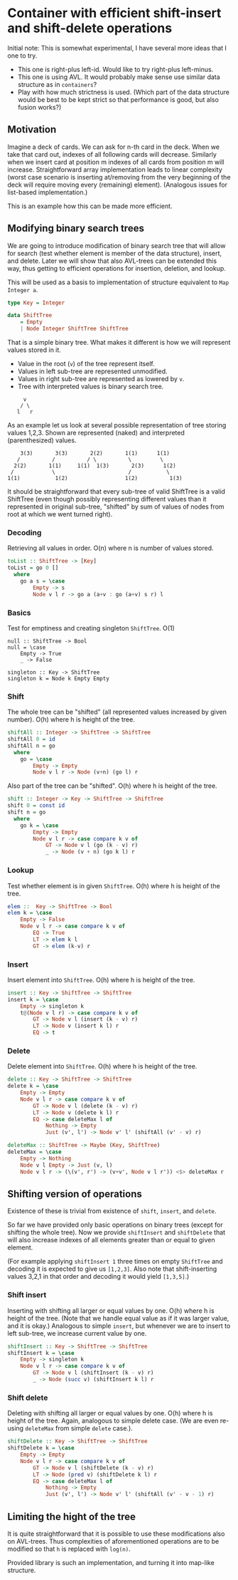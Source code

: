Container with efficient shift-insert and shift-delete operations
=================================================================

Initial note: This is somewhat experimental, I have several more ideas
that I one to try.

* This one is right-plus left-id. Would like to try right-plus left-minus.
* This one is using AVL. It would probably make sense use similar
  data structure as in `containers`?
* Play with how much strictness is used. (Which part of the
  data structure would be best to be kept strict so that
  performance is good, but also fusion works?)

Motivation
----------

Imagine a deck of cards. We can ask for n-th card in the deck. When we take
that card out, indexes of all following cards will decrease. Similarly
when we insert card at position m indexes of all cards from position m
will increase. Straightforward array implementation leads to linear complexity
(worst case scenario is inserting at/removing from the very beginning of the deck
will require moving every (remaining) element). (Analogous issues for list-based
implementation.)

This is an example how this can be made more efficient.

Modifying binary search trees
-----------------------------

We are going to introduce modification of binary search tree that will
allow for search (test whether element is member of the data structure),
insert, and delete. Later we will show that also AVL-trees can be extended
this way, thus getting to efficient operations for insertion, deletion, and lookup.

This will be used as a basis to implementation of structure equivalent to `Map Integer a`.

```hs
type Key = Integer

data ShiftTree
    = Empty
    | Node Integer ShiftTree ShiftTree
```

That is a simple binary tree. What makes it different is how we will represent values stored in it.
* Value in the root (`v`) of the tree represent itself.
* Values in left sub-tree are represented unmodified.
* Values in right sub-tree are represented as lowered by `v`.
* Tree with interpreted values is binary search tree.

```
     v
    / \
   l   r
```

As an example let us look at several possible representation of tree storing values 1,2,3.
Shown are represented (naked) and interpreted (parenthesized) values.

```
    3(3)       3(3)       2(2)       1(1)      1(1)
   /          /          / \          \         \
  2(2)       1(1)     1(1)  1(3)       2(3)      1(2)
 /            \                       /           \
1(1)           1(2)                  1(2)          1(3)
```

It should be straightforward that every sub-tree of valid ShiftTree is a valid ShiftTree
(even though possibly representing different values than it represented in original sub-tree,
"shifted" by sum of values of nodes from root at which we went turned right).

### Decoding

Retrieving all values in order. O(n) where n is number of values stored.

```hs
toList :: ShiftTree -> [Key]
toList = go 0 []
  where
    go a s = \case
        Empty -> s
        Node v l r -> go a (a+v : go (a+v) s r) l
```

### Basics

Test for emptiness and creating singleton `ShiftTree`. O(1)

```
null :: ShiftTree -> Bool
null = \case
    Empty -> True
    _ -> False

singleton :: Key -> ShiftTree
singleton k = Node k Empty Empty
```

### Shift

The whole tree can be "shifted" (all represented values increased by given number). O(h) where h is height of the tree.

```hs
shiftAll :: Integer -> ShiftTree -> ShiftTree
shiftAll 0 = id
shiftAll n = go
  where
    go = \case
        Empty -> Empty
        Node v l r -> Node (v+n) (go l) r
```

Also part of the tree can be "shifted". O(h) where h is height of the tree.

```hs
shift :: Integer -> Key -> ShiftTree -> ShiftTree
shift 0 = const id
shift n = go
  where
    go k = \case
        Empty -> Empty
        Node v l r -> case compare k v of
            GT -> Node v l (go (k - v) r)
            _ -> Node (v + n) (go k l) r
```

### Lookup

Test whether element is in given `ShiftTree`. O(h) where h is height of the tree.

```hs
elem ::  Key -> ShiftTree -> Bool
elem k = \case
    Empty -> False
    Node v l r -> case compare k v of
        EQ -> True
        LT -> elem k l
        GT -> elem (k-v) r
```

### Insert

Insert element into `ShiftTree`. O(h) where h is height of the tree.

```hs
insert :: Key -> ShiftTree -> ShiftTree
insert k = \case
    Empty -> singleton k
    t@(Node v l r) -> case compare k v of
        GT -> Node v l (insert (k - v) r)
        LT -> Node v (insert k l) r
        EQ -> t
```

### Delete

Delete element into `ShiftTree`. O(h) where h is height of the tree.

```hs
delete :: Key -> ShiftTree -> ShiftTree
delete k = \case
    Empty -> Empty
    Node v l r -> case compare k v of
        GT -> Node v l (delete (k - v) r)
        LT -> Node v (delete k l) r
        EQ -> case deleteMax l of
            Nothing -> Empty
            Just (v', l') -> Node v' l' (shiftAll (v' - v) r)

deleteMax :: ShiftTree -> Maybe (Key, ShiftTree)
deleteMax = \case
    Empty -> Nothing
    Node v l Empty -> Just (v, l)
    Node v l r -> (\(v', r') -> (v+v', Node v l r')) <$> deleteMax r
```

Shifting version of operations
------------------------------

Existence of these is trivial from existence of `shift`, `insert`, and `delete`.

So far we have provided only basic operations on binary trees (except for shifting the whole tree).
Now we provide `shiftInsert` and `shiftDelete` that will also increase indexes of all elements greater
than or equal to given element.

(For example applying `shiftInsert 1` three times on empty `ShiftTree` and decoding it is expected
to give us `[1,2,3]`. Also note that shift-inserting values 3,2,1 in that order and decoding it
would yield `[1,3,5]`.)

### Shift insert

Inserting with shifting all larger or equal values by one. O(h) where h is height of the tree.
(Note that we handle equal value as if it was larger value, and it is okay.)
Analogous to simple `insert`, but whenever we are to insert to left sub-tree, we
increase current value by one.

```hs
shiftInsert :: Key -> ShiftTree -> ShiftTree
shiftInsert k = \case
    Empty -> singleton k
    Node v l r -> case compare k v of
        GT -> Node v l (shiftInsert (k - v) r)
        _ -> Node (succ v) (shiftInsert k l) r
```

### Shift delete

Deleting with shifting all larger or equal values by one. O(h) where h is height of the tree.
Again, analogous to simple delete case. (We are even re-using `deleteMax` from simple `delete` case.).

```hs
shiftDelete :: Key -> ShiftTree -> ShiftTree
shiftDelete k = \case
    Empty -> Empty
    Node v l r -> case compare k v of
        GT -> Node v l (shiftDelete (k - v) r)
        LT -> Node (pred v) (shiftDelete k l) r
        EQ -> case deleteMax l of
            Nothing -> Empty
            Just (v', l') -> Node v' l' (shiftAll (v' - v - 1) r)
```

Limiting the hight of the tree
-------------------------------

It is quite straightforward that it is possible to use these modifications also on AVL-trees.
Thus complexities of aforementioned operations are to be modified so that `h` is replaced with `log(n)`.

Provided library is such an implementation, and turning it into map-like structure.
